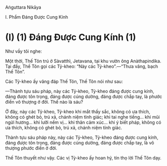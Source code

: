 Aṅguttara Nikāya

I. Phẩm Ðáng Ðược Cung Kính

# (I) (1) Ðáng Ðược Cung Kính (1)

Như vầy tôi nghe:

Một thời, Thế Tôn trú ở Sàvatthì, Jetavana, tại khu vườn ông Anàthapindika. Tại đấy, Thế Tôn gọi các Tỷ-kheo: “Này các Tỷ-kheo”.—“Thưa vâng, bạch Thế Tôn”.

Các Tỷ-kheo ấy vâng đáp Thế Tôn, Thế Tôn nói như sau:

—Thành tựu sáu pháp, này các Tỷ-kheo, Tỷ-kheo đáng được cung kính, đáng được tôn trọng, đáng được cúng dường, đáng được chắp tay, là phước điền vô thượng ở đời. Thế nào là sáu?

Ở đây, này các Tỷ-kheo, Tỷ-kheo khi mắt thấy sắc, không có ưa thích, không có ghét bỏ, trú xả, chánh niệm tỉnh giác; khi tai nghe tiếng... khi mũi ngửi hương... khi lưỡi nếm vị... khi thân cảm xúc... khi ý biết pháp, không có ưa thích, không có ghét bỏ, trú xả, chánh niệm tỉnh giác.

Thành tựu sáu pháp này, này các Tỷ-kheo, Tỷ-kheo đáng được cung kính, đáng được tôn trọng, đáng được cúng dường, đáng được chắp tay, là vô thượng phước điền ở đời.

Thế Tôn thuyết như vậy. Các vị Tỷ-kheo ấy hoan hỷ, tín thọ lời Thế Tôn dạy.

